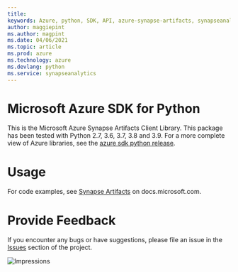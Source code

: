 ```yaml
---
title: 
keywords: Azure, python, SDK, API, azure-synapse-artifacts, synapseanalytics
author: maggiepint
ms.author: magpint
ms.date: 04/06/2021
ms.topic: article
ms.prod: azure
ms.technology: azure
ms.devlang: python
ms.service: synapseanalytics
---
```


# Microsoft Azure SDK for Python

This is the Microsoft Azure Synapse Artifacts Client Library.
This package has been tested with Python 2.7, 3.6, 3.7, 3.8 and 3.9.
For a more complete view of Azure libraries, see the [azure sdk python release](https://aka.ms/azsdk/python/all).


# Usage




For code examples, see [Synapse Artifacts](https://docs.microsoft.com/python/api/overview/azure/) on docs.microsoft.com.


# Provide Feedback

If you encounter any bugs or have suggestions, please file an issue in the
[Issues](https://github.com/Azure/azure-sdk-for-python/issues)
section of the project.


![Impressions](https://azure-sdk-impressions.azurewebsites.net/api/impressions/azure-sdk-for-python%2Fazure-synapse-artifacts%2FREADME.png)

